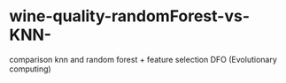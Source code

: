 # wine-quality-randomForest-vs-KNN-
comparison knn and random forest + feature selection DFO (Evolutionary computing)
